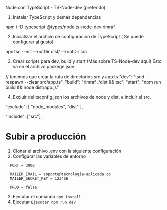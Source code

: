 
Node con TypeScript - TS-Node-dev (preferido)

1. Instalar TypeScript y demás dependencias

npm i -D typescript @types/node ts-node-dev rimraf

2. Inicializar el archivo de configuración de TypeScript ( Se puede configurar al gusto)

npx tsc --init --outDir dist/ --rootDir src

3. Crear scripts para dev, build y start (Más sobre TS-Node-dev aquí)
Esto va en el archivo packege.json

  // tenemos que crear la ruta de directorios src y app.ts
  "dev": "tsnd --respawn --clear src/app.ts",
  "build": "rimraf ./dist && tsc",
  "start": "npm run build && node dist/app.js"

4. Excluir del tsconfig.json los archivos de node y dist, e incluir el src.

  "exclude": [
    "node_modules",
    "dist"
  ],

  "include": ["src"],


  # Subir a producción
  1. Clonar el archivo .env con la siguiente configuración
  2. Configurar las variables de entorno
  ```
    PORT = 3000

    MAILER_EMAIL = soporte@tecnologia-aplicada.co
    MAILER_SECRET_KEY = 123456

    PROD = false
  ```
  3. Ejecutar el comando ``` npm install ```
  4. Ejecutar ``` Ejecutar npm run dev ```

